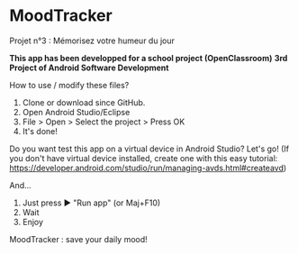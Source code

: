 # MoodTracker
Projet n°3 : Mémorisez votre humeur du jour

**This app has been developped for a school project (OpenClassroom)**
**3rd Project of Android Software Development**




How to use / modify these files?
1. Clone or download since GitHub.
2. Open Android Studio/Eclipse
3. File > Open > Select the project > Press OK
4. It's done!


Do you want test this app on a virtual device in Android Studio? Let's go!
(If you don't have virtual device installed, create one with this easy tutorial: https://developer.android.com/studio/run/managing-avds.html#createavd)

And...
1. Just press ▶ "Run app" (or Maj+F10)
2. Wait
3. Enjoy


MoodTracker : save your daily mood!

